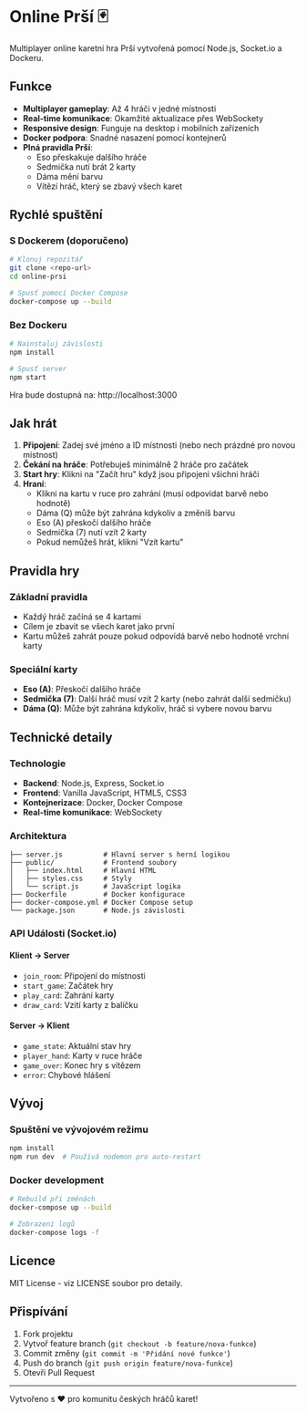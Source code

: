 # Online Prší 🃏

Multiplayer online karetní hra Prší vytvořená pomocí Node.js, Socket.io a Dockeru.

## Funkce

- **Multiplayer gameplay**: Až 4 hráči v jedné místnosti
- **Real-time komunikace**: Okamžité aktualizace přes WebSockety
- **Responsive design**: Funguje na desktop i mobilních zařízeních
- **Docker podpora**: Snadné nasazení pomocí kontejnerů
- **Plná pravidla Prší**: 
  - Eso přeskakuje dalšího hráče
  - Sedmička nutí brát 2 karty
  - Dáma mění barvu
  - Vítězí hráč, který se zbavý všech karet

## Rychlé spuštění

### S Dockerem (doporučeno)

```bash
# Klonuj repozitář
git clone <repo-url>
cd online-prsi

# Spusť pomocí Docker Compose
docker-compose up --build
```

### Bez Dockeru

```bash
# Nainstaluj závislosti
npm install

# Spusť server
npm start
```

Hra bude dostupná na: http://localhost:3000

## Jak hrát

1. **Připojení**: Zadej své jméno a ID místnosti (nebo nech prázdné pro novou místnost)
2. **Čekání na hráče**: Potřebuješ minimálně 2 hráče pro začátek
3. **Start hry**: Klikni na "Začít hru" když jsou připojeni všichni hráči
4. **Hraní**: 
   - Klikni na kartu v ruce pro zahrání (musí odpovídat barvě nebo hodnotě)
   - Dáma (Q) může být zahrána kdykoliv a změníš barvu
   - Eso (A) přeskočí dalšího hráče
   - Sedmička (7) nutí vzít 2 karty
   - Pokud nemůžeš hrát, klikni "Vzít kartu"

## Pravidla hry

### Základní pravidla
- Každý hráč začíná se 4 kartami
- Cílem je zbavit se všech karet jako první
- Kartu můžeš zahrát pouze pokud odpovídá barvě nebo hodnotě vrchní karty

### Speciální karty
- **Eso (A)**: Přeskočí dalšího hráče
- **Sedmička (7)**: Další hráč musí vzít 2 karty (nebo zahrát další sedmičku)
- **Dáma (Q)**: Může být zahrána kdykoliv, hráč si vybere novou barvu

## Technické detaily

### Technologie
- **Backend**: Node.js, Express, Socket.io
- **Frontend**: Vanilla JavaScript, HTML5, CSS3
- **Kontejnerizace**: Docker, Docker Compose
- **Real-time komunikace**: WebSockety

### Architektura
```
├── server.js          # Hlavní server s herní logikou
├── public/            # Frontend soubory
│   ├── index.html     # Hlavní HTML
│   ├── styles.css     # Styly
│   └── script.js      # JavaScript logika
├── Dockerfile         # Docker konfigurace
├── docker-compose.yml # Docker Compose setup
└── package.json       # Node.js závislosti
```

### API Události (Socket.io)

#### Klient → Server
- `join_room`: Připojení do místnosti
- `start_game`: Začátek hry
- `play_card`: Zahrání karty
- `draw_card`: Vzití karty z balíčku

#### Server → Klient
- `game_state`: Aktuální stav hry
- `player_hand`: Karty v ruce hráče
- `game_over`: Konec hry s vítězem
- `error`: Chybové hlášení

## Vývoj

### Spuštění ve vývojovém režimu
```bash
npm install
npm run dev  # Používá nodemon pro auto-restart
```

### Docker development
```bash
# Rebuild při změnách
docker-compose up --build

# Zobrazení logů
docker-compose logs -f
```

## Licence

MIT License - viz LICENSE soubor pro detaily.

## Přispívání

1. Fork projektu
2. Vytvoř feature branch (`git checkout -b feature/nova-funkce`)
3. Commit změny (`git commit -m 'Přidání nové funkce'`)
4. Push do branch (`git push origin feature/nova-funkce`)
5. Otevři Pull Request

---

Vytvořeno s ❤️ pro komunitu českých hráčů karet!
